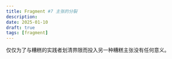 ```yaml
---
title: Fragment #7 主张的分裂
description: 
date: 2025-01-10
draft: true 
tags: [fragment] 
---
```

仅仅为了与糟糕的实践者划清界限而投入另一种糟糕主张没有任何意义。